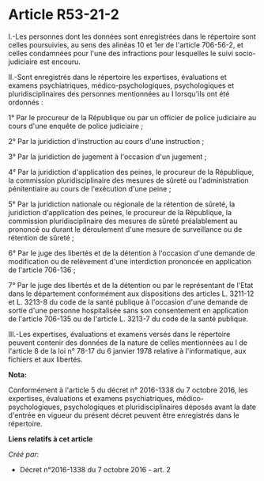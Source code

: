 # Article R53-21-2

I.-Les personnes dont les données sont enregistrées dans le répertoire sont celles poursuivies, au sens des alinéas 10 et 1er
de l'article 706-56-2, et celles condamnées pour l'une des infractions pour lesquelles le suivi socio-judiciaire est
encouru. 

II.-Sont enregistrés dans le répertoire les expertises, évaluations et examens psychiatriques, médico-psychologiques,
psychologiques et pluridisciplinaires des personnes mentionnées au I lorsqu'ils ont été ordonnés : 

1° Par le procureur de la République ou par un officier de police judiciaire au cours d'une enquête de police judiciaire ; 

2° Par la juridiction d'instruction au cours d'une instruction ; 

3° Par la juridiction de jugement à l'occasion d'un jugement ; 

4° Par la juridiction d'application des peines, le procureur de la République, la commission pluridisciplinaire des mesures
de sûreté ou l'administration pénitentiaire au cours de l'exécution d'une peine ; 

5° Par la juridiction nationale ou régionale de la rétention de sûreté, la juridiction d'application des peines, le procureur
de la République, la commission pluridisciplinaire des mesures de sûreté préalablement au prononcé ou durant le déroulement
d'une mesure de surveillance ou de rétention de sûreté ; 

6° Par le juge des libertés et de la détention à l'occasion d'une demande de modification ou de relèvement d'une interdiction
prononcée en application de l'article 706-136 ; 

7° Par le juge des libertés et de la détention ou par le représentant de l'Etat dans le département conformément aux
dispositions des articles L. 3211-12 et L. 3213-8 du code de la santé publique à l'occasion d'une demande de sortie d'une
personne hospitalisée sans son consentement en application de l'article 706-135 ou de l'article L. 3213-7 du code de la santé
publique. 

III.-Les expertises, évaluations et examens versés dans le répertoire peuvent contenir des données de la nature de celles
mentionnées au I de l'article 8 de la loi n° 78-17 du 6 janvier 1978 relative à l'informatique, aux fichiers et aux libertés.

**Nota:**

Conformément à l'article 5 du décret n° 2016-1338 du 7 octobre 2016, les expertises, évaluations et examens psychiatriques,
médico-psychologiques, psychologiques et pluridisciplinaires déposés avant la date d'entrée en vigueur du présent décret
peuvent être enregistrés dans le répertoire.

**Liens relatifs à cet article**

_Créé par_:

  - Décret n°2016-1338 du 7 octobre 2016 - art. 2
